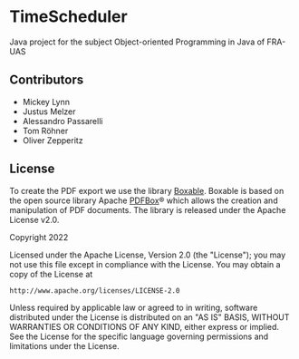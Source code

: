 # TimeScheduler

Java project for the subject Object-oriented Programming in Java of FRA-UAS

## Contributors

- Mickey Lynn
- Justus Melzer
- Alessandro Passarelli
- Tom Röhner
- Oliver Zepperitz

## License

To create the PDF export we use the library [Boxable](http://dhorions.github.io/boxable/). Boxable is based on the open source library Apache [PDFBox](https://pdfbox.apache.org/)® which allows the creation and manipulation of PDF documents. The library is released under the Apache License v2.0.

Copyright 2022

Licensed under the Apache License, Version 2.0 (the "License");
you may not use this file except in compliance with the License.
You may obtain a copy of the License at

    http://www.apache.org/licenses/LICENSE-2.0

Unless required by applicable law or agreed to in writing, software
distributed under the License is distributed on an "AS IS" BASIS,
WITHOUT WARRANTIES OR CONDITIONS OF ANY KIND, either express or implied.
See the License for the specific language governing permissions and
limitations under the License.
